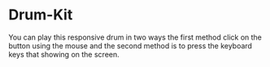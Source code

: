 # Drum-Kit
You can play this responsive drum in two ways the first method click on the button using the mouse and the second method is to press the keyboard keys that showing on the screen.
